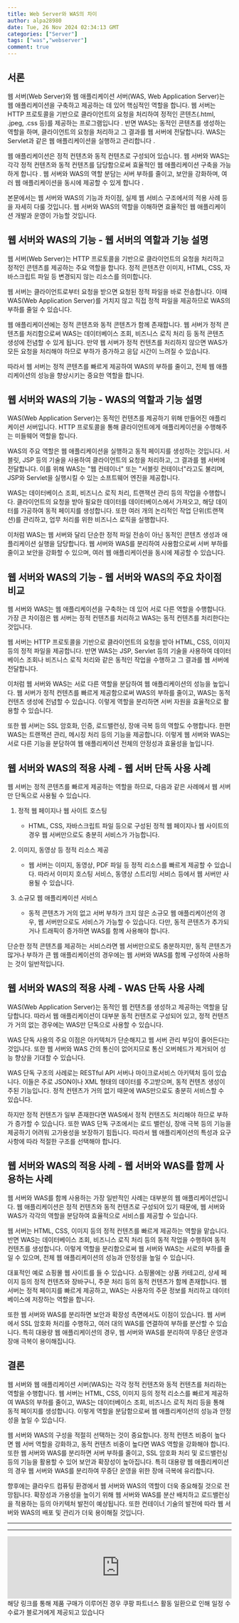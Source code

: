```yaml
---
title: Web Server와 WAS의 차이
author: alpa28980
date: Tue, 26 Nov 2024 02:34:13 GMT
categories: ["Server"]
tags: ["was","webserver"]
comment: true
---
```


서론
--

웹 서버(Web Server)와 웹 애플리케이션 서버(WAS, Web Application Server)는 웹 애플리케이션을 구축하고 제공하는 데 있어 핵심적인 역할을 합니다. 웹 서버는 HTTP 프로토콜을 기반으로 클라이언트의 요청을 처리하여 정적인 콘텐츠(.html, .jpeg, .css 등)를 제공하는 프로그램입니다 . 반면 WAS는 동적인 콘텐츠를 생성하는 역할을 하며, 클라이언트의 요청을 처리하고 그 결과를 웹 서버에 전달합니다. WAS는 Servlet과 같은 웹 애플리케이션을 실행하고 관리합니다 .

웹 애플리케이션은 정적 컨텐츠와 동적 컨텐츠로 구성되어 있습니다. 웹 서버와 WAS는 각각 정적 컨텐츠와 동적 컨텐츠를 담당함으로써 효율적인 웹 애플리케이션 구축을 가능하게 합니다 . 웹 서버와 WAS의 역할 분담는 서버 부하를 줄이고, 보안을 강화하며, 여러 웹 애플리케이션을 동시에 제공할 수 있게 합니다 .

본문에서는 웹 서버와 WAS의 기능과 차이점, 실제 웹 서비스 구조에서의 적용 사례 등을 자세히 다룰 것입니다. 웹 서버와 WAS의 역할을 이해하면 효율적인 웹 애플리케이션 개발과 운영이 가능할 것입니다.

웹 서버와 WAS의 기능 - 웹 서버의 역할과 기능 설명
-------------------------------

웹 서버(Web Server)는 HTTP 프로토콜을 기반으로 클라이언트의 요청을 처리하고 정적인 콘텐츠를 제공하는 주요 역할을 합니다. 정적 콘텐츠란 이미지, HTML, CSS, 자바스크립트 파일 등 변경되지 않는 리소스를 의미합니다.

웹 서버는 클라이언트로부터 요청을 받으면 요청된 정적 파일을 바로 전송합니다. 이때 WAS(Web Application Server)를 거치지 않고 직접 정적 파일을 제공하므로 WAS의 부하를 줄일 수 있습니다.

웹 애플리케이션에는 정적 콘텐츠와 동적 콘텐츠가 함께 존재합니다. 웹 서버가 정적 콘텐츠를 처리함으로써 WAS는 데이터베이스 조회, 비즈니스 로직 처리 등 동적 콘텐츠 생성에 전념할 수 있게 됩니다. 만약 웹 서버가 정적 컨텐츠를 처리하지 않으면 WAS가 모든 요청을 처리해야 하므로 부하가 증가하고 응답 시간이 느려질 수 있습니다.

따라서 웹 서버는 정적 콘텐츠를 빠르게 제공하여 WAS의 부하를 줄이고, 전체 웹 애플리케이션의 성능을 향상시키는 중요한 역할을 합니다.

웹 서버와 WAS의 기능 - WAS의 역할과 기능 설명
------------------------------

WAS(Web Application Server)는 동적인 컨텐츠를 제공하기 위해 만들어진 애플리케이션 서버입니다. HTTP 프로토콜을 통해 클라이언트에게 애플리케이션을 수행해주는 미들웨어 역할을 합니다.

WAS의 주요 역할은 웹 애플리케이션을 실행하고 동적 페이지를 생성하는 것입니다. 서블릿, JSP 등의 기술을 사용하여 클라이언트의 요청을 처리하고, 그 결과를 웹 서버에 전달합니다. 이를 위해 WAS는 "웹 컨테이너" 또는 "서블릿 컨테이너"라고도 불리며, JSP와 Servlet을 실행시킬 수 있는 소프트웨어 엔진을 제공합니다.

WAS는 데이터베이스 조회, 비즈니스 로직 처리, 트랜잭션 관리 등의 작업을 수행합니다. 클라이언트의 요청을 받아 필요한 데이터를 데이터베이스에서 가져오고, 해당 데이터를 가공하여 동적 페이지를 생성합니다. 또한 여러 개의 논리적인 작업 단위(트랜잭션)를 관리하고, 업무 처리를 위한 비즈니스 로직을 실행합니다.

이처럼 WAS는 웹 서버와 달리 단순한 정적 파일 전송이 아닌 동적인 콘텐츠 생성과 애플리케이션 실행을 담당합니다. 웹 서버와 WAS를 분리하여 사용함으로써 서버 부하를 줄이고 보안을 강화할 수 있으며, 여러 웹 애플리케이션을 동시에 제공할 수 있습니다.

웹 서버와 WAS의 기능 - 웹 서버와 WAS의 주요 차이점 비교
------------------------------------

웹 서버와 WAS는 웹 애플리케이션을 구축하는 데 있어 서로 다른 역할을 수행합니다. 가장 큰 차이점은 웹 서버는 정적 컨텐츠를 처리하고 WAS는 동적 컨텐츠를 처리한다는 것입니다.

웹 서버는 HTTP 프로토콜을 기반으로 클라이언트의 요청을 받아 HTML, CSS, 이미지 등의 정적 파일을 제공합니다. 반면 WAS는 JSP, Servlet 등의 기술을 사용하여 데이터베이스 조회나 비즈니스 로직 처리와 같은 동적인 작업을 수행하고 그 결과를 웹 서버에 전달합니다.

이처럼 웹 서버와 WAS는 서로 다른 역할을 분담하여 웹 애플리케이션의 성능을 높입니다. 웹 서버가 정적 컨텐츠를 빠르게 제공함으로써 WAS의 부하를 줄이고, WAS는 동적 컨텐츠 생성에 전념할 수 있습니다. 이렇게 역할을 분리하면 서버 자원을 효율적으로 활용할 수 있습니다.

또한 웹 서버는 SSL 암호화, 인증, 로드밸런싱, 장애 극복 등의 역할도 수행합니다. 한편 WAS는 트랜잭션 관리, 메시징 처리 등의 기능을 제공합니다. 이렇게 웹 서버와 WAS는 서로 다른 기능을 분담하여 웹 애플리케이션 전체의 안정성과 효율성을 높입니다.

웹 서버와 WAS의 적용 사례 - 웹 서버 단독 사용 사례
--------------------------------

웹 서버는 정적 콘텐츠를 빠르게 제공하는 역할을 하므로, 다음과 같은 사례에서 웹 서버만 단독으로 사용될 수 있습니다.

1.  정적 웹 페이지나 웹 사이트 호스팅
    
    *   HTML, CSS, 자바스크립트 파일 등으로 구성된 정적 웹 페이지나 웹 사이트의 경우 웹 서버만으로도 충분히 서비스가 가능합니다.
2.  이미지, 동영상 등 정적 리소스 제공
    
    *   웹 서버는 이미지, 동영상, PDF 파일 등 정적 리소스를 빠르게 제공할 수 있습니다. 따라서 이미지 호스팅 서비스, 동영상 스트리밍 서비스 등에서 웹 서버만 사용될 수 있습니다.
3.  소규모 웹 애플리케이션 서비스
    
    *   동적 콘텐츠가 거의 없고 서버 부하가 크지 않은 소규모 웹 애플리케이션의 경우, 웹 서버만으로도 서비스가 가능할 수 있습니다. 다만, 동적 콘텐츠가 추가되거나 트래픽이 증가하면 WAS를 함께 사용해야 합니다.

단순한 정적 콘텐츠를 제공하는 서비스라면 웹 서버만으로도 충분하지만, 동적 콘텐츠가 많거나 부하가 큰 웹 애플리케이션의 경우에는 웹 서버와 WAS를 함께 구성하여 사용하는 것이 일반적입니다.

웹 서버와 WAS의 적용 사례 - WAS 단독 사용 사례
-------------------------------

WAS(Web Application Server)는 동적인 웹 컨텐츠를 생성하고 제공하는 역할을 담당합니다. 따라서 웹 애플리케이션이 대부분 동적 컨텐츠로 구성되어 있고, 정적 컨텐츠가 거의 없는 경우에는 WAS만 단독으로 사용할 수 있습니다.

WAS 단독 사용의 주요 이점은 아키텍처가 단순해지고 웹 서버 관리 부담이 줄어든다는 것입니다. 또한 웹 서버와 WAS 간의 통신이 없어지므로 통신 오버헤드가 제거되어 성능 향상을 기대할 수 있습니다.

WAS 단독 구조의 사례로는 RESTful API 서버나 마이크로서비스 아키텍처 등이 있습니다. 이들은 주로 JSON이나 XML 형태의 데이터를 주고받으며, 동적 컨텐츠 생성이 주된 기능입니다. 정적 컨텐츠가 거의 없기 때문에 WAS만으로도 충분히 서비스할 수 있습니다.

하지만 정적 컨텐츠가 일부 존재한다면 WAS에서 정적 컨텐츠도 처리해야 하므로 부하가 증가할 수 있습니다. 또한 WAS 단독 구조에서는 로드 밸런싱, 장애 극복 등의 기능을 제공하기 어려워 고가용성을 보장하기 힘듭니다. 따라서 웹 애플리케이션의 특성과 요구사항에 따라 적절한 구조를 선택해야 합니다.

웹 서버와 WAS의 적용 사례 - 웹 서버와 WAS를 함께 사용하는 사례
----------------------------------------

웹 서버와 WAS를 함께 사용하는 가장 일반적인 사례는 대부분의 웹 애플리케이션입니다. 웹 애플리케이션은 정적 컨텐츠와 동적 컨텐츠로 구성되어 있기 때문에, 웹 서버와 WAS가 각각의 역할을 분담하여 효율적으로 서비스를 제공할 수 있습니다.

웹 서버는 HTML, CSS, 이미지 등의 정적 컨텐츠를 빠르게 제공하는 역할을 맡습니다. 반면 WAS는 데이터베이스 조회, 비즈니스 로직 처리 등의 동적 작업을 수행하여 동적 컨텐츠를 생성합니다. 이렇게 역할을 분리함으로써 웹 서버와 WAS는 서로의 부하를 줄일 수 있으며, 전체 웹 애플리케이션의 성능과 안정성을 높일 수 있습니다.

대표적인 예로 쇼핑몰 웹 사이트를 들 수 있습니다. 쇼핑몰에는 상품 카테고리, 상세 페이지 등의 정적 컨텐츠와 장바구니, 주문 처리 등의 동적 컨텐츠가 함께 존재합니다. 웹 서버는 정적 페이지를 빠르게 제공하고, WAS는 사용자의 주문 정보를 처리하고 데이터베이스에 저장하는 역할을 합니다.

또한 웹 서버와 WAS를 분리하면 보안과 확장성 측면에서도 이점이 있습니다. 웹 서버에서 SSL 암호화 처리를 수행하고, 여러 대의 WAS를 연결하여 부하를 분산할 수 있습니다. 특히 대용량 웹 애플리케이션의 경우, 웹 서버와 WAS를 분리하여 무중단 운영과 장애 극복이 용이해집니다.

결론
--

웹 서버와 웹 애플리케이션 서버(WAS)는 각각 정적 컨텐츠와 동적 컨텐츠를 처리하는 역할을 수행합니다. 웹 서버는 HTML, CSS, 이미지 등의 정적 리소스를 빠르게 제공하여 WAS의 부하를 줄이고, WAS는 데이터베이스 조회, 비즈니스 로직 처리 등을 통해 동적 페이지를 생성합니다. 이렇게 역할을 분담함으로써 웹 애플리케이션의 성능과 안정성을 높일 수 있습니다.

웹 서버와 WAS의 구성을 적절히 선택하는 것이 중요합니다. 정적 컨텐츠 비중이 높다면 웹 서버 역할을 강화하고, 동적 컨텐츠 비중이 높다면 WAS 역할을 강화해야 합니다. 또한 웹 서버와 WAS를 분리하면 서버 부하를 줄이고, SSL 암호화 처리 및 로드밸런싱 등의 기능을 활용할 수 있어 보안과 확장성이 높아집니다. 특히 대용량 웹 애플리케이션의 경우 웹 서버와 WAS를 분리하여 무중단 운영을 위한 장애 극복에 유리합니다.

향후에는 클라우드 컴퓨팅 환경에서 웹 서버와 WAS의 역할이 더욱 중요해질 것으로 전망됩니다. 확장성과 가용성을 높이기 위해 웹 서버와 WAS를 분산 배치하고 로드밸런싱을 적용하는 등의 아키텍처 발전이 예상됩니다. 또한 컨테이너 기술의 발전에 따라 웹 서버와 WAS의 배포 및 관리가 더욱 용이해질 것입니다.

---
---

<iframe src="https://ads-partners.coupang.com/widgets.html?id=807239&template=carousel&trackingCode=AF3190673&subId=&width=680&height=140&tsource=" style="width:100%" height="140" frameborder="0" scrolling="no" referrerpolicy="unsafe-url" browsingtopics></iframe>
해당 링크를 통해 제품 구매가 이루어진 경우 쿠팡 파트너스 활동 일환으로 인해 일정 수수료가 블로거에게 제공되고 있습니다

